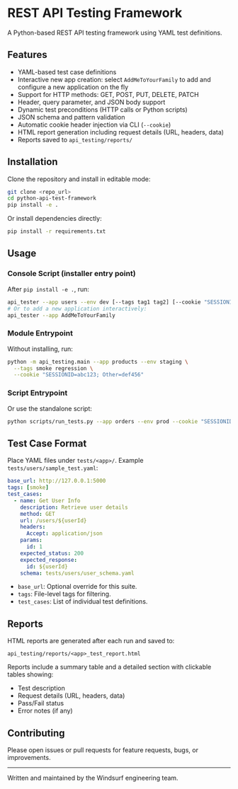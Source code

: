 # REST API Testing Framework

A Python-based REST API testing framework using YAML test definitions.

## Features

- YAML-based test case definitions
- Interactive new app creation: select `AddMeToYourFamily` to add and configure a new application on the fly
- Support for HTTP methods: GET, POST, PUT, DELETE, PATCH
- Header, query parameter, and JSON body support
- Dynamic test preconditions (HTTP calls or Python scripts)
- JSON schema and pattern validation
- Automatic cookie header injection via CLI (`--cookie`)
- HTML report generation including request details (URL, headers, data)
- Reports saved to `api_testing/reports/`

## Installation

Clone the repository and install in editable mode:

```bash
git clone <repo_url>
cd python-api-test-framework
pip install -e .
```

Or install dependencies directly:

```bash
pip install -r requirements.txt
```

## Usage

### Console Script (installer entry point)

After `pip install -e .`, run:

```bash
api_tester --app users --env dev [--tags tag1 tag2] [--cookie "SESSIONID=...; Other=..."]
# Or to add a new application interactively:
api_tester --app AddMeToYourFamily
```

### Module Entrypoint

Without installing, run:

```bash
python -m api_testing.main --app products --env staging \
  --tags smoke regression \
  --cookie "SESSIONID=abc123; Other=def456"
```

### Script Entrypoint

Or use the standalone script:

```bash
python scripts/run_tests.py --app orders --env prod --cookie "SESSIONID=..."
```

## Test Case Format

Place YAML files under `tests/<app>/`. Example `tests/users/sample_test.yaml`:

```yaml
base_url: http://127.0.0.1:5000
tags: [smoke]
test_cases:
  - name: Get User Info
    description: Retrieve user details
    method: GET
    url: /users/${userId}
    headers:
      Accept: application/json
    params:
      id: 1
    expected_status: 200
    expected_response:
      id: ${userId}
    schema: tests/users/user_schema.yaml
```

- `base_url`: Optional override for this suite.
- `tags`: File-level tags for filtering.
- `test_cases`: List of individual test definitions.

## Reports

HTML reports are generated after each run and saved to:

```
api_testing/reports/<app>_test_report.html
```

Reports include a summary table and a detailed section with clickable tables showing:

- Test description
- Request details (URL, headers, data)
- Pass/Fail status
- Error notes (if any)

## Contributing

Please open issues or pull requests for feature requests, bugs, or improvements.

---

Written and maintained by the Windsurf engineering team.

